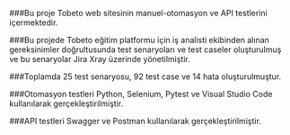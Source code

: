 ###Bu proje Tobeto web sitesinin manuel-otomasyon ve API testlerini içermektedir.

###Bu projede Tobeto eğitim platformu için iş analisti ekibinden alınan gereksinimler doğrultusunda test senaryoları ve test caseler oluşturulmuş ve bu senaryolar Jira Xray üzerinde yönetilmiştir. 

###Toplamda 25 test senaryosu, 92 test case ve 14 hata oluşturulmuştur.

###Otomasyon testleri Python, Selenium, Pytest ve Visual Studio Code kullanılarak gerçekleştirilmiştir.

###API testleri Swagger ve Postman kullanılarak gerçekleştirilmiştir.
